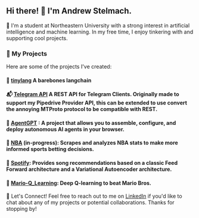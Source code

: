 
## Hi there! 👋 I'm Andrew Stelmach.
🏫 I'm a student at Northeastern University with a strong interest in artificial intelligence and machine learning. In my free time, I enjoy tinkering with and supporting cool projects.

### 🔭 My Projects
Here are some of the projects I've created:

#### 🦜 [tinylang](https://github.com/astelmach01/tinylang) A barebones langchain

#### 📬 [Telegram API](https://github.com/astelmach01/TelegramAPI) A REST API for Telegram Clients. Originally made to support my Pipedrive Provider API, this can be extended to use convert the annoying MTProto protocol to be compatible with REST.

#### 🤖 [AgentGPT](https://github.com/reworkd/AgentGPT) : A project that allows you to assemble, configure, and deploy autonomous AI agents in your browser.

#### 🏀 [NBA](https://github.com/astelmach01/NBA) (in-progress): Scrapes and analyzes NBA stats to make more informed sports betting decisions.

#### 🎵 [Spotify](https://github.com/astelmach01/Spotify): Provides song recommendations based on a classic Feed Forward architecture and a Variational Autoencoder architecture.

#### 🍄 [Mario-Q_Learning](https://github.com/astelmach01/Mario-Q_Learning): Deep Q-learning to beat Mario Bros.


💬 Let's Connect!
Feel free to reach out to me on [LinkedIn](https://www.linkedin.com/in/andrew-stelmach/) if you'd like to chat about any of my projects or potential collaborations. Thanks for stopping by!
